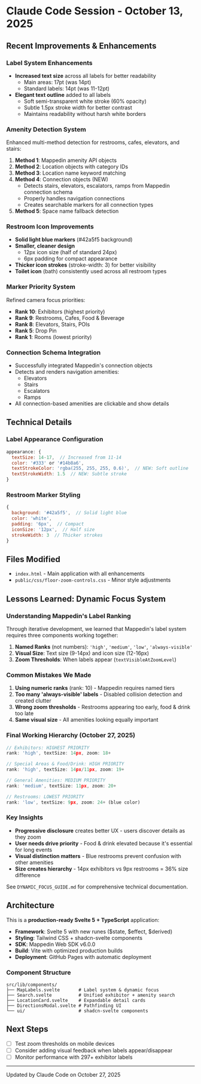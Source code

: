 # Claude Code Session - October 13, 2025

## Recent Improvements & Enhancements

### Label System Enhancements
- **Increased text size** across all labels for better readability
  - Main areas: 17pt (was 14pt)
  - Standard labels: 14pt (was 11-12pt)
- **Elegant text outline** added to all labels
  - Soft semi-transparent white stroke (60% opacity)
  - Subtle 1.5px stroke width for better contrast
  - Maintains readability without harsh white borders

### Amenity Detection System
Enhanced multi-method detection for restrooms, cafes, elevators, and stairs:

1. **Method 1**: Mappedin amenity API objects
2. **Method 2**: Location objects with category IDs
3. **Method 3**: Location name keyword matching
4. **Method 4**: Connection objects (NEW)
   - Detects stairs, elevators, escalators, ramps from Mappedin connection schema
   - Properly handles navigation connections
   - Creates searchable markers for all connection types
5. **Method 5**: Space name fallback detection

### Restroom Icon Improvements
- **Solid light blue markers** (#42a5f5 background)
- **Smaller, cleaner design**
  - 12px icon size (half of standard 24px)
  - 6px padding for compact appearance
- **Thicker icon strokes** (stroke-width: 3) for better visibility
- **Toilet icon** (bath) consistently used across all restroom types

### Marker Priority System
Refined camera focus priorities:
- **Rank 10**: Exhibitors (highest priority)
- **Rank 9**: Restrooms, Cafes, Food & Beverage
- **Rank 8**: Elevators, Stairs, POIs
- **Rank 5**: Drop Pin
- **Rank 1**: Rooms (lowest priority)

### Connection Schema Integration
- Successfully integrated Mappedin's connection objects
- Detects and renders navigation amenities:
  - Elevators
  - Stairs
  - Escalators
  - Ramps
- All connection-based amenities are clickable and show details

## Technical Details

### Label Appearance Configuration
```javascript
appearance: {
  textSize: 14-17,  // Increased from 11-14
  color: '#333' or '#14b8a6',
  textStrokeColor: 'rgba(255, 255, 255, 0.6)',  // NEW: Soft outline
  textStrokeWidth: 1.5  // NEW: Subtle stroke
}
```

### Restroom Marker Styling
```javascript
{
  background: '#42a5f5',  // Solid light blue
  color: 'white',
  padding: '6px',  // Compact
  iconSize: '12px',  // Half size
  strokeWidth: 3  // Thicker strokes
}
```

## Files Modified
- `index.html` - Main application with all enhancements
- `public/css/floor-zoom-controls.css` - Minor style adjustments

## Lessons Learned: Dynamic Focus System

### Understanding Mappedin's Label Ranking

Through iterative development, we learned that Mappedin's label system requires three components working together:

1. **Named Ranks** (not numbers): `'high'`, `'medium'`, `'low'`, `'always-visible'`
2. **Visual Size**: Text size (9-14px) and icon size (12-16px)
3. **Zoom Thresholds**: When labels appear (`textVisibleAtZoomLevel`)

### Common Mistakes We Made

1. **Using numeric ranks** (rank: 10) - Mappedin requires named tiers
2. **Too many 'always-visible' labels** - Disabled collision detection and created clutter
3. **Wrong zoom thresholds** - Restrooms appearing too early, food & drink too late
4. **Same visual size** - All amenities looking equally important

### Final Working Hierarchy (October 27, 2025)

```typescript
// Exhibitors: HIGHEST PRIORITY
rank: 'high', textSize: 14px, zoom: 18+

// Special Areas & Food/Drink: HIGH PRIORITY
rank: 'high', textSize: 14px/11px, zoom: 19+

// General Amenities: MEDIUM PRIORITY
rank: 'medium', textSize: 11px, zoom: 20+

// Restrooms: LOWEST PRIORITY
rank: 'low', textSize: 9px, zoom: 24+ (blue color)
```

### Key Insights

- **Progressive disclosure** creates better UX - users discover details as they zoom
- **User needs drive priority** - Food & drink elevated because it's essential for long events
- **Visual distinction matters** - Blue restrooms prevent confusion with other amenities
- **Size creates hierarchy** - 14px exhibitors vs 9px restrooms = 36% size difference

See `DYNAMIC_FOCUS_GUIDE.md` for comprehensive technical documentation.

## Architecture

This is a **production-ready Svelte 5 + TypeScript** application:

- **Framework**: Svelte 5 with new runes ($state, $effect, $derived)
- **Styling**: Tailwind CSS + shadcn-svelte components
- **SDK**: Mappedin Web SDK v6.0.0
- **Build**: Vite with optimized production builds
- **Deployment**: GitHub Pages with automatic deployment

### Component Structure

```
src/lib/components/
├── MapLabels.svelte       # Label system & dynamic focus
├── Search.svelte          # Unified exhibitor + amenity search
├── LocationCard.svelte    # Expandable detail cards
├── DirectionsModal.svelte # Pathfinding UI
└── ui/                    # shadcn-svelte components
```

## Next Steps
- [ ] Test zoom thresholds on mobile devices
- [ ] Consider adding visual feedback when labels appear/disappear
- [ ] Monitor performance with 297+ exhibitor labels

---

Updated by Claude Code on October 27, 2025
